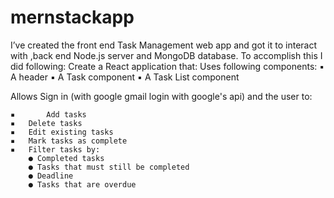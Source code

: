 # mernstackapp

I’ve created the front end Task Management web app and got it to interact with  ,back end Node.js server and MongoDB database. To accomplish this I did following:
Create a React application that:
Uses following components:
	▪	A header
	▪	A Task component
	▪	A Task List component

	
Allows  Sign in (with google gmail login with google's api) 
 and the user to:
		
	▪       Add tasks
	▪	Delete tasks
	▪	Edit existing tasks
	▪	Mark tasks as complete
	▪	Filter tasks by: 
		● Completed tasks 
		● Tasks that must still be completed
		● Deadline 	
		● Tasks that are overdue
